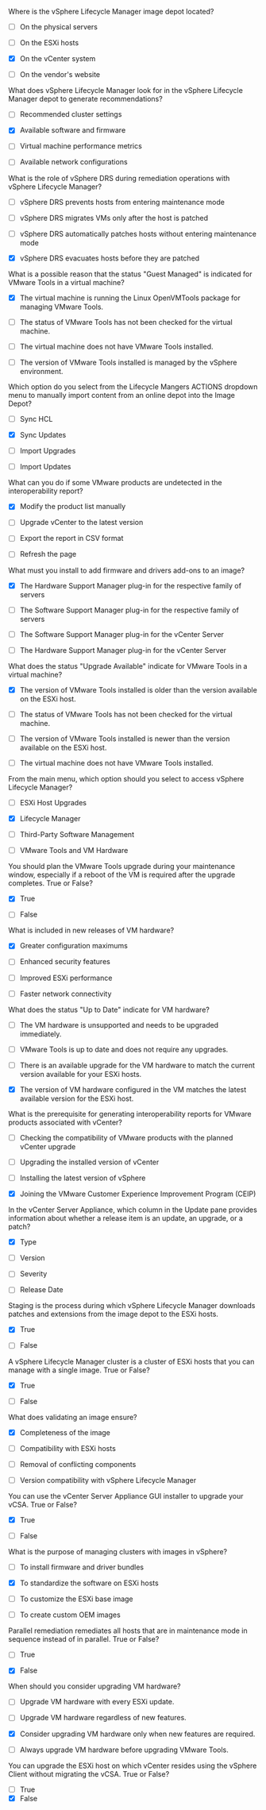 Where is the vSphere Lifecycle Manager image depot located?

- [ ] On the physical servers
- [ ] On the ESXi hosts
- [x] On the vCenter system
- [ ] On the vendor's website


What does vSphere Lifecycle Manager look for in the vSphere Lifecycle Manager depot to generate recommendations?

- [ ] Recommended cluster settings
- [x] Available software and firmware
- [ ] Virtual machine performance metrics
- [ ] Available network configurations


What is the role of vSphere DRS during remediation operations with vSphere Lifecycle Manager?

- [ ] vSphere DRS prevents hosts from entering maintenance mode
- [ ] vSphere DRS migrates VMs only after the host is patched
- [ ] vSphere DRS automatically patches hosts without entering maintenance mode
- [x] vSphere DRS evacuates hosts before they are patched


What is a possible reason that the status "Guest Managed" is indicated for VMware Tools in a virtual machine?

- [x] The virtual machine is running the Linux OpenVMTools package for managing VMware Tools.
- [ ] The status of VMware Tools has not been checked for the virtual machine.
- [ ] The virtual machine does not have VMware Tools installed.
- [ ] The version of VMware Tools installed is managed by the vSphere environment.


Which option do you select from the Lifecycle Mangers ACTIONS dropdown menu to manually import content from an online depot into the Image Depot?

- [ ] Sync HCL
- [x] Sync Updates
- [ ] Import Upgrades
- [ ] Import Updates


What can you do if some VMware products are undetected in the interoperability report?

- [x] Modify the product list manually
- [ ] Upgrade vCenter to the latest version
- [ ] Export the report in CSV format
- [ ] Refresh the page


What must you install to add firmware and drivers add-ons to an image?

- [x] The Hardware Support Manager plug-in for the respective family of servers
- [ ] The Software Support Manager plug-in for the respective family of servers
- [ ] The Software Support Manager plug-in for the vCenter Server
- [ ] The Hardware Support Manager plug-in for the vCenter Server


What does the status "Upgrade Available" indicate for VMware Tools in a virtual machine?

- [x] The version of VMware Tools installed is older than the version available on the ESXi host.
- [ ] The status of VMware Tools has not been checked for the virtual machine.
- [ ] The version of VMware Tools installed is newer than the version available on the ESXi host.
- [ ] The virtual machine does not have VMware Tools installed.


From the main menu, which option should you select to access vSphere Lifecycle Manager?

- [ ] ESXi Host Upgrades
- [x] Lifecycle Manager
- [ ] Third-Party Software Management
- [ ] VMware Tools and VM Hardware


You should plan the VMware Tools upgrade during your maintenance window, especially if a reboot of the VM is required after the upgrade completes. True or False?

- [x] True
- [ ] False


What is included in new releases of VM hardware?

- [x] Greater configuration maximums
- [ ] Enhanced security features
- [ ] Improved ESXi performance
- [ ] Faster network connectivity


What does the status "Up to Date" indicate for VM hardware?

- [ ] The VM hardware is unsupported and needs to be upgraded immediately.
- [ ] VMware Tools is up to date and does not require any upgrades.
- [ ] There is an available upgrade for the VM hardware to match the current version available for your ESXi hosts.
- [x] The version of VM hardware configured in the VM matches the latest available version for the ESXi host.


What is the prerequisite for generating interoperability reports for VMware products associated with vCenter?

- [ ] Checking the compatibility of VMware products with the planned vCenter upgrade
- [ ] Upgrading the installed version of vCenter
- [ ] Installing the latest version of vSphere
- [x] Joining the VMware Customer Experience Improvement Program (CEIP)


In the vCenter Server Appliance, which column in the Update pane provides information about whether a release item is an update, an upgrade, or a patch?

- [x] Type
- [ ] Version
- [ ] Severity
- [ ] Release Date


Staging is the process during which vSphere Lifecycle Manager downloads patches and extensions from the image depot to the ESXi hosts.

- [x] True
- [ ] False


A vSphere Lifecycle Manager cluster is a cluster of ESXi hosts that you can manage with a single image. True or False?

- [x] True
- [ ] False


What does validating an image ensure?

- [x] Completeness of the image
- [ ] Compatibility with ESXi hosts
- [ ] Removal of conflicting components
- [ ] Version compatibility with vSphere Lifecycle Manager


You can use the vCenter Server Appliance GUI installer to upgrade your vCSA. True or False?

- [x] True
- [ ] False


What is the purpose of managing clusters with images in vSphere?

- [ ] To install firmware and driver bundles
- [x] To standardize the software on ESXi hosts
- [ ] To customize the ESXi base image
- [ ] To create custom OEM images


Parallel remediation remediates all hosts that are in maintenance mode in sequence instead of in parallel. True or False?

- [ ] True
- [x] False


When should you consider upgrading VM hardware?

- [ ] Upgrade VM hardware with every ESXi update.
- [ ] Upgrade VM hardware regardless of new features.
- [x] Consider upgrading VM hardware only when new features are required.
- [ ] Always upgrade VM hardware before upgrading VMware Tools.


You can upgrade the ESXi host on which vCenter resides using the vSphere Client without migrating the vCSA. True or False?

- [ ] True
- [x] False